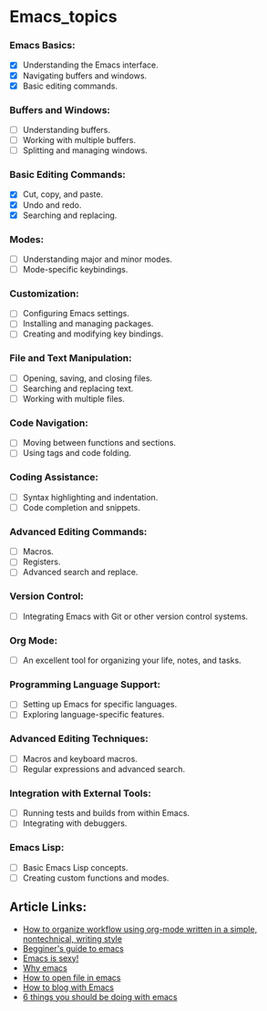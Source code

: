 # Emacs_topics
### Emacs Basics:
- [x] Understanding the Emacs interface.
- [x] Navigating buffers and windows.
- [x] Basic editing commands.
        
### Buffers and Windows:
- [ ] Understanding buffers.
- [ ] Working with multiple buffers.
- [ ] Splitting and managing windows.

### Basic Editing Commands:
- [x] Cut, copy, and paste.
- [x] Undo and redo.
- [x] Searching and replacing.
        
### Modes:
- [ ] Understanding major and minor modes.
- [ ] Mode-specific keybindings.

### Customization:
- [ ] Configuring Emacs settings.
- [ ] Installing and managing packages.
- [ ] Creating and modifying key bindings.

### File and Text Manipulation:
- [ ] Opening, saving, and closing files.
- [ ] Searching and replacing text.
- [ ] Working with multiple files.

### Code Navigation:
- [ ] Moving between functions and sections.
- [ ] Using tags and code folding.

### Coding Assistance:
- [ ] Syntax highlighting and indentation.
- [ ] Code completion and snippets.
        
### Advanced Editing Commands:
- [ ] Macros.
- [ ] Registers.
- [ ] Advanced search and replace.

### Version Control:
- [ ] Integrating Emacs with Git or other version control systems.
        
### Org Mode:
- [ ] An excellent tool for organizing your life, notes, and tasks.

### Programming Language Support:
- [ ] Setting up Emacs for specific languages.
- [ ] Exploring language-specific features.

### Advanced Editing Techniques:
- [ ] Macros and keyboard macros.
- [ ] Regular expressions and advanced search.

### Integration with External Tools:
- [ ] Running tests and builds from within Emacs.
- [ ] Integrating with debuggers.

### Emacs Lisp:
- [ ] Basic Emacs Lisp concepts.
- [ ] Creating custom functions and modes.

## Article Links: 
- [How to organize workflow using org-mode written in a simple, nontechnical, writing style](https://orgmode.org/worg/org-tutorials/org4beginners.html)
- [Begginer's guide to emacs](https://www.masteringemacs.org/article/beginners-guide-to-emacs)
- [Emacs is sexy!](https://emacs.sexy/)
- [Why emacs](https://batsov.com/articles/2011/11/19/why-emacs/)
- [How to open file in emacs](https://www.murilopereira.com/how-to-open-a-file-in-emacs/)
- [How to blog with Emacs](https://opensource.com/article/20/8/vim-to-emacs](https://opensource.com/article/20/3/blog-emacs)https://opensource.com/article/20/3/blog-emacs)
- [6 things you should be doing with emacs](https://opensource.com/article/20/1/emacs-cheat-sheet)

